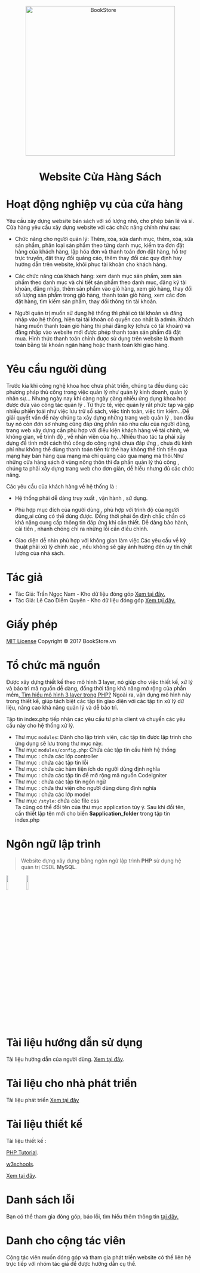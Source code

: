 <p align="center">
    <img alt="BookStore" src="https://static1.squarespace.com/static/513e45cee4b022a7a496df13/t/52151f40e4b0aa8504d31056/1432709894112/Connection+BookStore+Logo.jpg?format=500w" width="400" />

</p>                                                                          
																			          <h1 align="center">  Website Cửa Hàng Sách </h1>
																				  
                                       
<h1> Hoạt động nghiệp vụ của cửa hàng</h1>

Yêu cầu xây dựng website bán sách với số lượng nhỏ, cho phép bán lẻ và sỉ. Cửa hàng yêu cầu xây dựng website với các chức năng chính như sau:
+ Chức năng cho người quản lý: Thêm, xóa, sửa danh mục, thêm, xóa, sửa sản phẩm, phân loại sản phẩm theo từng danh mục, kiểm tra đơn đặt hàng của khách hàng, lập hóa đơn và thanh toán đơn đặt hàng, hỗ trợ trực truyến, đặt thay đổi quảng cáo, thêm thay đổi các quy định hay hướng dẫn trên website, khôi phục tài khoản cho khách hàng.

+ Các chức năng của khách hàng: xem danh mục sản phẩm, xem sản phẩm theo danh mục và chi tiết sản phẩm theo danh mục, đăng ký tài khoản, đăng nhập, thêm sản phẩm vào giỏ hàng, xem giỏ hàng, thay đổi số lượng sản phẩm trong giỏ hàng, thanh toán giỏ hàng, xem các đơn đặt hàng, tìm kiếm sản phẩm, thay đổi thông tin tài khoản.

+ Người quản trị muốn sử dụng hệ thống thì phải có tài khoản và đăng nhập vào hệ thống, hiện tại tài khoản có quyền cao nhất là admin. Khách hàng muốn thanh toán giỏ hàng thì phải đăng ký (chưa có tài khoản) và đăng nhập vào website mới được phép thanh toán sản phẩm đã đặt mua. Hình thức thanh toán chính được sử dụng trên website là thanh toán bằng tài khoản ngân hàng hoặc thanh toán khi giao hàng.

<h1>Yêu cầu người dùng</h1>

Trước kia khi công nghệ khoa học chưa phát triển, chúng ta đều dùng các phương pháp thủ công trong việc quản lý như quản lý kinh doanh, quản lý nhân sự… Nhưng ngày nay khi càng ngày càng nhiều ứng dụng khoa học được đưa vào công tác quản lý . Từ thực tế, việc quản lý rất phức tạp và gặp nhiều phiền toái như việc lưu trữ sổ sách, việc tính toán, việc tìm kiếm…Để giải quyết vấn đề này chúng ta xây dựng những trang web quản lý , ban đầu tuy nó còn đơn sơ nhưng cũng đáp ứng phần nào nhu cầu của người dùng, trang web xây dựng cần phù hợp với điều kiện khách hàng về tài chính, về không gian, về trình độ , về nhân viên của họ…Nhiều thao tác ta phải xây dựng để tính một cách thủ công do công nghệ chưa đáp ứng , chưa đủ kinh phí như không thể dùng thanh toán tiền từ thẻ hay không thể tính tiền qua mạng hay bán hàng qua mạng mà chỉ quảng cáo qua mạng mà thôi.Như những cửa hàng sách ở vùng nông thôn thì đa phần quản lý thủ công , chúng ta phải xây dựng trang web cho dơn giản, dễ hiểu nhưng đủ các chức năng.

Các yêu cầu của khách hàng về hệ thống là :

+ Hệ thống phải dễ dàng truy xuất , vận hành , sử dụng.

+ Phù hợp mục đích của người dùng , phù hợp với trình độ của người dùng,ai cũng có thể dùng được. Đồng thời phải ổn định chắc chắn có khả năng cung cấp thông tin đáp ứng khi cần thiết. Dễ dàng bảo hành, cải tiến , nhanh chóng chỉ ra những lỗi cần điều chỉnh.

+ Giao diện dễ nhìn phù hợp với không gian làm việc.Các yêu cầu về kỹ thuật phải xử lý chính xác , nếu không sẽ gây ảnh hưởng đến uy tín chất lượng của nhà sách.
<h1>Tác giả</h1>
<!--  -->
<ul>
<li>Tác Giả: Trần Ngọc Nam - Kho dữ liệu đóng góp <a href="https://github.com/LapTrinhPHP-QLS/CHS/tree/Tr%E1%BA%A7n-Ngoc-Nam"  target="_blank">Xem tại đây.</a></li>
<li>Tác Giả: Lê Cao Diễm Quyên - Kho dữ liệu đóng góp <a href="https://github.com/LapTrinhPHP-QLS/CHS/tree/L%C3%AA-Cao-Di%E1%BB%85m-Quy%C3%AAn"  target="_blank">Xem tại đây.</a></li>
</ul>
<h1>Giấy phép</h1>
<!--  -->
<p>
		<a href="https://github.com/LapTrinhPHP-QLS/CHS/blob/master/LICENSE.md">MIT License</a> Copyright &copy; 2017 BookStore.vn
	</p>

<h1>Tổ chức mã nguồn</h1>
<!--  -->
<p>
		Được xây dựng thiết kế theo mô hình 3 layer, nó giúp cho việc thiết kế, xử lý và bảo trì mã nguồn dễ dàng, đồng thời tăng khả năng mở rộng của phần mềm<a target="_blank" href="https://techtalk.vn/mo-hinh-3-lop-co-gi-hay.html">. Tìm hiểu mô hình 3 layer trong PHP?</a> Ngoài ra, vận dụng mô hình này trong thiết kế, giúp tách biệt các tập tin giao diện với các tập tin xử lý dữ liệu, nâng cao khả năng quản lý và dễ bảo trì.
	</p>
	<p>Tập tin index.php tiếp nhận các yêu cầu từ phía client và chuyển các yêu cầu này cho hệ thống xử lý.</p>
	<ul>
		<li>Thư mục <code>modules</code>: Dành cho lập trình viên, các tập tin được lập trình cho ứng dụng sẽ lưu trong thư mục này.</li>
		<li>Thư mục <code>modules/config.php</code>: Chứa các tập tin cấu hình hệ thống</li>
		<li>Thư mục <code></code>: chứa các lớp controller</li>
		<li>Thư mục <code></code>: chứa các tập tin lỗi</li>
		<li>Thư mục <code></code>: chứa các hàm tiện ích do người dùng định nghĩa</li>
		<li>Thư mục <code></code>: chứa các tập tin để mở rộng mã nguồn CodeIgniter</li>
		<li>Thư mục <code></code>: chứa các tập tin ngôn ngữ</li>
		<li>Thư mục <code></code>: chứa thư viện cho người dùng dùng định nghĩa</li>
		<li>Thư mục <code></code>: chứa các lớp model</li>
		<li>Thư mục <code>/style</code>: chứa các file css<br>
		Ta cũng có thể đổi tên của thư mục application tùy ý. Sau khi đổi tên, cần thiết lập tên mới cho biến <strong>$application_folder</strong> trong tập tin index.php</li>
	</ul>


<h1>Ngôn ngữ lập trình</h1>
<!--  -->
<p>
	<blockquote>
	<p>Website đựng xây dựng bằng ngôn ngữ lập trình <strong>PHP</strong> sử dụng hệ quản trị CSDL <strong>MySQL</strong>.</p>
	</blockquote>
	<p>
			<img src="http://php.net/images/logos/php-logo.svg" width="10%">
			<img src="https://labs.mysql.com/common/logos/mysql-logo.svg?v2" width="10%">
		</p>


<h1>Tài liệu hướng dẫn sử dụng </h1>
<!--  -->
<p>
		Tài liệu hướng dẫn của người dùng. <a href="https://github.com/LapTrinhPHP-QLS/CHS/blob/master/T%C3%A0i%20Li%E1%BB%87u/HuongDanNguoiSuDung.md" target="_blank">Xem tại đây</a>.
	</p>

<h1>Tài liệu cho nhà phát triển</h1>
<!--  -->
<p>
	Tài liệu phát triển <a href="https://www.youtube.com/watch?v=iCUV3iv9xOs&list=PL442FA2C127377F07" target="_blank">Xem tại đây</a>
	</p>

<h1>Tài liệu thiết kế</h1>
<!--  -->
<p>
Tài liệu thiết kế :</p>
<p><a href="https://www.tutorialspoint.com/php/" target="_blank">PHP Tutorial</a>.</p>
  <p>  <a href="https://www.w3schools.com/pHp/default.asp" target="_blank">w3schools</a>.
	</p>
	<p>  <a href="https://www.youtube.com/watch?v=aOSpudVe9Ps&list=PLXyzLrbmN3ZCnsHw11tbm-G9NR2dEqMKY"  target="_blank">Xem tại đây</a>.</p>
 
<h1>Danh sách lỗi</h1>
<!--  -->
<p>Bạn có thể tham gia đóng góp, báo lỗi, tìm hiểu thêm thông tin <a href="https://github.com/LapTrinhPHP-QLS/CHS/issues/new" target="_blank">tại đây.</a></p> 

<h1>Danh cho cộng tác viên</h1>
<p>Cộng tác viên muốn đóng góp và tham gia phát triển website có thể liên hệ trực tiếp với nhóm tác giả để được hướng dẫn cụ thể.</p>

